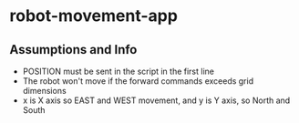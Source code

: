 # robot-movement-app

## Assumptions and Info

* POSITION must be sent in the script in the first line
* The robot won't move if the forward commands exceeds grid dimensions
* x is X axis so EAST and WEST movement, and y is Y axis, so North and South